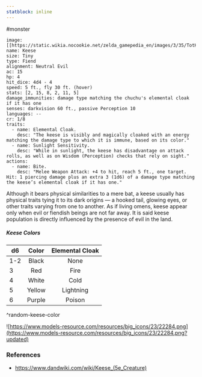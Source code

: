 ```yaml
---
statblock: inline
---
```

 #monster 

```statblock
image: [[https://static.wikia.nocookie.net/zelda_gamepedia_en/images/3/35/TotK_Keese_Artwork.png]]
name: Keese
size: Tiny
type: Fiend
alignment: Neutral Evil
ac: 15
hp: 4
hit_dice: 4d4 - 4
speed: 5 ft., fly 30 ft. (hover)
stats: [2, 15, 8, 2, 11, 5]
damage_immunities: damage type matching the chuchu's elemental cloak if it has one
senses: darkvision 60 ft., passive Perception 10
languages: --
cr: 1/8
traits:
  - name: Elemental Cloak.
    desc: "The keese is visibly and magically cloaked with an energy matching the damage type to which it is immune, based on its color."
  - name: Sunlight Sensitivity.
    desc: "While in sunlight, the keese has disadvantage on attack rolls, as well as on Wisdom (Perception) checks that rely on sight."
actions:
  - name: Bite.
    desc: "Melee Weapon Attack: +4 to hit, reach 5 ft., one target. Hit: 1 piercing damage plus an extra 3 (1d6) of a damage type matching the keese’s elemental cloak if it has one."
```

Although it bears physical similarities to a mere bat, a keese usually has physical traits tying it to its dark origins — a hooked tail, glowing eyes, or other traits varying from one to another. As if living omens, keese appear only when evil or fiendish beings are not far away. It is said keese population is directly influenced by the presence of evil in the land.

##### Keese Colors

| d6  | Color  | Elemental Cloak |
| --- |:------:|:---------------:|
| 1-2 | Black  |      None       |
| 3   |  Red   |      Fire       |
| 4   | White  |      Cold       |
| 5   | Yellow |    Lightning    |
| 6   | Purple |     Poison      |
^random-keese-color

![https://www.models-resource.com/resources/big_icons/23/22284.png](https://www.models-resource.com/resources/big_icons/23/22284.png?updated)

### References

* https://www.dandwiki.com/wiki/Keese_(5e_Creature)
